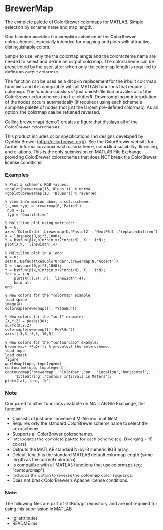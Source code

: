 BrewerMap
=========

The complete palette of ColorBrewer colormaps for MATLAB. Simple selection by scheme name and map length.


One function provides the complete selection of the ColorBrewer colorschemes, especially intended for mapping and plots with attractive, distinguishable colors.


Simple to use: only the the colormap length and the colorscheme name are needed to select and define an output colormap. The colorscheme can be preselected by the user, after which only the colormap length is required to define an output colormap.

The function can be used as a drop-in replacement for the inbuilt colormap functions and it is compatible with all MATLAB functions that require a colormap. The function consists of just one M-file that provides all of the ColorBrewer colorschemes (no file-clutter!). Downsampling or interpolation of the nodes occurs automatically (if required) using each scheme's complete palette of nodes (not just the largest pre-defined colormap). As an option, the colormap can be returned reversed.

Calling brewermap('demo') creates a figure that displays all of the ColorBrewer colorschemes.

This product includes color specifications and designs developed by Cynthia Brewer (http://colorbrewer.org/). See the ColorBrewer website for further information about each colorscheme, colorblind suitability, licensing, and citations. This is the only submission on MATLAB File Exchange providing ColorBrewer colorschemes that does NOT break the ColorBrewer license conditions!

### Examples ###

    % Plot a scheme's RGB values:
    rgbplot(brewermap(13,'Blues'))  % normal
    rgbplot(brewermap(13,'*Blues')) % reversed
  
    % View information about a colorscheme:
    [~,num,typ] = brewermap(0,'Paired')
     num = 12
     typ = 'Qualitative'
    
    % Multiline plot using matrices:
    N = 6;
    axes('ColorOrder',brewermap(N,'Pastel2'),'NextPlot','replacechildren')
    X = linspace(0,pi*3,1000);
    Y = bsxfun(@(x,n)n*sin(x+2*n*pi/N), X.', 1:N);
    plot(X,Y, 'linewidth',4)
    
    % Multiline plot in a loop:
    N = 6;
    set(0,'DefaultAxesColorOrder',brewermap(N,'Accent'))
    X = linspace(0,pi*3,1000);
    Y = bsxfun(@(x,n)n*sin(x+2*n*pi/N), X.', 1:N);
    for n = 1:N
        plot(X(:),Y(:,n), 'linewidth',4);
        hold all
    end
    
    % New colors for the "colormap" example:
    load spine
    image(X)
    colormap(brewermap([],'*YlGnBu'))
    
    % New colors for the "surf" example:
    [X,Y,Z] = peaks(30);
    surfc(X,Y,Z)
    colormap(brewermap([],'RdYlGn'))
    axis([-3,3,-3,3,-10,5])
  
    % New colors for the "contourcmap" example:
    brewermap('*PuOr'); % preselect the colorscheme.
    load topo
    load coast
    figure
    worldmap(topo, topolegend)
    contourfm(topo, topolegend);
    contourcmap('brewermap', 'Colorbar','on', 'Location','horizontal',...
        'TitleString','Contour Intervals in Meters');
    plotm(lat, long, 'k')

### Note ###

Compared to other functions available on MATLAB File Exchange, this function:
* Consists of just one convenient M-file (no .mat files).
* Requires only the standard ColorBrewer scheme name to select the colorscheme.
* Supports all ColorBrewer colorschemes.
* Interpolates the complete palette for each scheme (eg. Diverging = 15 colors).
* Outputs the MATLAB standard N-by-3 numeric RGB array.
* Default length is the standard MATLAB default colormap length (same length as the current colormap).
* Is compatible with all MATLAB functions that use colormaps (eg: "contourcmap").
* Includes the option to reverse the colormap color sequence.
* Does not break ColorBrewer's Apache license conditions.

### Note ###

The following files are part of GitHub/git repository, and are not required for using this submission in MATLAB:
* .gitattributes
* README.md
